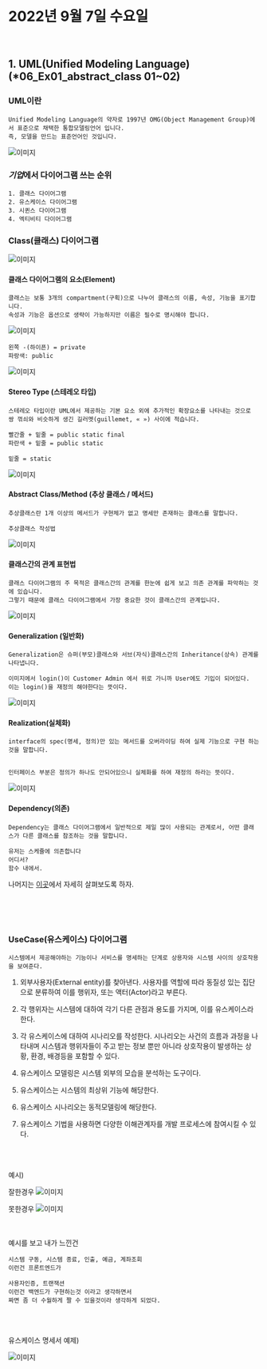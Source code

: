# 2022년 9월 7일 수요일
<br>


## 1. UML(Unified Modeling Language)    (*06_Ex01_abstract_class 01~02)

### UML이란
    Unified Modeling Language의 약자로 1997년 OMG(Object Management Group)에서 표준으로 채택한 통합모델링언어 입니다.
    즉, 모델을 만드는 표준언어인 것입니다.

 
![이미지](https://www.nextree.co.kr/content/images/2021/01/--1-UML---.png)

### ***기업***에서 다이어그램 쓰는 순위

    1. 클래스 다이어그램
    2. 유스케이스 다이어그램
    3. 시퀸스 다이어그램
    4. 엑티비티 다이어그램

### Class(클래스) 다이어그램

![이미지](https://www.nextree.co.kr/content/images/2021/01/--3----.png)
#### 클래스 다이어그램의 요소(Element)
    클래스는 보통 3개의 compartment(구획)으로 나누어 클래스의 이름, 속성, 기능을 표기합니다.
    속성과 기능은 옵션으로 생략이 가능하지만 이름은 필수로 명시해야 합니다.
    
![이미지](https://gmlwjd9405.github.io/images/class-diagram/access-controller.png)

    왼쪽 -(하이픈) = private
    파랑색: public
    
 
![이미지](https://www.nextree.co.kr/content/images/2021/01/--4--------.png)
#### Stereo Type (스테레오 타입)
    스테레오 타입이란 UML에서 제공하는 기본 요소 외에 추가적인 확장요소를 나타내는 것으로 쌍 꺾쇠와 비슷하게 생긴 길러멧(guillemet, « ») 사이에 적습니다.

    빨간줄 + 밑줄 = public static final 
    파란색 + 밑줄 = public static

    밑줄 = static

![이미지](https://www.nextree.co.kr/content/images/2021/01/--5------.png)
#### Abstract Class/Method (추상 클래스 / 메서드)
    추상클래스란 1개 이상의 메서드가 구현체가 없고 명세만 존재하는 클래스를 말합니다.

    추상클래스 작성법

![이미지](https://www.nextree.co.kr/content/images/2021/01/--6-----------.png)
#### 클래스간의 관계 표현법
    클래스 다이어그램의 주 목적은 클래스간의 관계를 한눈에 쉽게 보고 의존 관계를 파악하는 것에 있습니다.
    그렇기 때문에 클래스 다이어그램에서 가장 중요한 것이 클래스간의 관계입니다.

![이미지](https://www.nextree.co.kr/content/images/2021/01/--7-Generalization1.png)
#### Generalization (일반화)
    Generalization은 슈퍼(부모)클래스와 서브(자식)클래스간의 Inheritance(상속) 관계를 나타냅니다.

    이미지에서 login()이 Customer Admin 에서 위로 가니까 User에도 기입이 되어있다.
    이는 login()을 재정의 해야한다는 뜻이다.

![이미지](https://www.nextree.co.kr/content/images/2021/01/--8-Realization.png)

#### Realization(실체화)
    interface의 spec(명세, 정의)만 있는 메서드를 오버라이딩 하여 실제 기능으로 구현 하는 것을 말합니다.


    인터페이스 부분은 정의가 하나도 안되어있으니 실체화를 하여 재정의 하라는 뜻이다.

![이미지](https://www.nextree.co.kr/content/images/2021/01/--9-Dependency.png)

#### Dependency(의존)
    Dependency는 클래스 다이어그램에서 일반적으로 제일 많이 사용되는 관계로서, 어떤 클래스가 다른 클래스를 참조하는 것을 말합니다.

    유저는 스케쥴에 의존합니다
    어디서?
    함수 내에서.

나머지는 [이곳](https://www.nextree.co.kr/p6753/)에서 자세히 살펴보도록 하자.

<Br><br><br>

### UseCase(유스케이스) 다이어그램

    시스템에서 제공해야하는 기능이나 서비스를 명세하는 단계로 상용자와 시스템 사이의 상호작용을 보여준다.

1) 외부사용자(External entity)를 찾아낸다. 사용자를 역할에 따라 동질성 있는 집단으로 분류하여 이를 행위자, 또는 액터(Actor)라고 부른다.

2) 각 행위자는 시스템에 대하여 각기 다른 관점과 용도를 가지며, 이를 유스케이스라 한다. 

3) 각 유스케이스에 대하여 시나리오를 작성한다. 시나리오는 사건의 흐름과 과정을 나타내며 시스템과 행위자들이 주고 받는 정보 뿐만 아니라 상호작용이 발생하는 상황, 환경, 배경등을 포함할 수 있다. 

4) 유스케이스 모델링은 시스템 외부의 모습을 분석하는 도구이다.

5) 유스케이스는 시스템의 최상위 기능에 해당한다.

6) 유스케이스 시나리오는 동적모델링에 해당한다.

7) 유스케이스 기법을 사용하면 다양한 이해관계자를 개발 프로세스에 참여시킬 수 있다. 

<br><br>



예시)

잘한경우
![이미지](https://postfiles.pstatic.net/MjAxNzA1MTBfNTAg/MDAxNDk0MzkxMjEyODQy._X90dmijdHf8463ZjPWEdVo_tcPpNRdsmW11L_hfjxsg.Rl9xV80ED5PgQyuz7C16vysed3yR1xYYik48Ckg9rE0g.PNG.ljh0326s/image.png?type=w966)

못한경우
![이미지](https://postfiles.pstatic.net/MjAxNzA1MTBfMjcg/MDAxNDk0NDEwNDg1NDUx.w-R9u82QuZvpHYyxHypR5Cr6R-TOaqJvELKi_hBf-Qog.myNIt1o4TgS9vhnAXZQeE2bMGLRw8PjlfTtxRqa6zHwg.PNG.ljh0326s/image.png?type=w966)

<br><br>
    예시를 보고 내가 느낀건

    시스템 구동, 시스템 종료, 인출, 예금, 계좌조회
    이런건 프론트엔드가

    사용자인증, 트랜잭션
    이런건 백엔드가 구현하는것 이라고 생각하면서
    짜면 좀 더 수월하게 짤 수 있을것이라 생각하게 되었다.
<br><br>

유스케이스 명세서 예제)

![이미지](https://dthumb-phinf.pstatic.net/?src=%22https%3A%2F%2Fcafeptthumb-phinf.pstatic.net%2FMjAxODAyMDdfMTE3%2FMDAxNTE3OTYwOTYzMTgy.iOQK3yLFduKnGC5_MPdaqLNi5vxJFZel0yDUF3GW1qUg.FJK7iws61WrKI7YGOM-VCxpzR_2mthzqev_v-jCeHLgg.PNG.i7027%2FUseCase_%25EB%25AA%2585%25EC%2584%25B8%25EC%2584%259C_1.PNG%3Ftype%3Dw740%22&type=cafe_wa740)


